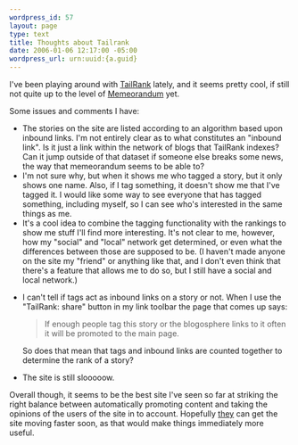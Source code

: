 ```yaml
--- 
wordpress_id: 57
layout: page
type: text
title: Thoughts about Tailrank
date: 2006-01-06 12:17:00 -05:00
wordpress_url: urn:uuid:{a.guid}
---
```

<p>I've been playing around with <a href="http://www.tailrank.com" title="TailRank">TailRank</a> lately, and it seems pretty cool, if still not quite up to the level of <a href="http://tech.memeorandum.com/" title="tech.memeorandum">Memeorandum</a> yet. </p>

<p>Some issues and comments I have:</p>

<ul>
<li>The stories on the site are listed according to an algorithm based upon inbound links.  I'm not entirely clear as to what constitutes an "inbound link".  Is it just a link within the network of blogs that TailRank indexes?  Can it jump outside of that dataset if someone else breaks some news, the way that memeorandum seems to be able to?</li>
<li>I'm not sure why, but when it shows me who tagged a story, but it only shows one name.  Also, if I tag something, it doesn't show me that I've tagged it.  I would like some way to see everyone that has tagged something, including myself, so I can see who's interested in the same things as me.</li>
<li>It's a cool idea to combine the tagging functionality with the rankings to show me stuff I'll find more interesting.  It's not clear to me, however, how my "social" and "local" network get determined, or even what the differences between those are supposed to be.  (I haven't made anyone on the site my "friend" or anything like that, and I don't even think that there's a feature that allows me to do so, but I still have a social and local network.)</li>
<li><p>I can't tell if tags act as inbound links on a story or not.  When I use the  "TailRank: share" button in my link toolbar the page that comes up says:</p>

<blockquote>
    <p>If enough people tag this story or the blogosphere links to it often it will be promoted to the main page.</p>
</blockquote>

<p>So does that mean that tags and inbound links are counted together to determine the rank of a story?</p></li>
<li><p>The site is still slooooow.</p></li>
</ul>

<p>Overall though, it seems to be the best site I've seen so far at striking the right balance between automatically promoting content and taking the opinions of the users of the site in to account.  Hopefully <a href="http://www.feedblog.org/" title="Kevin Burton's Feed Blog">they</a> can get the site moving faster soon, as that would make things immediately more useful.</p>
